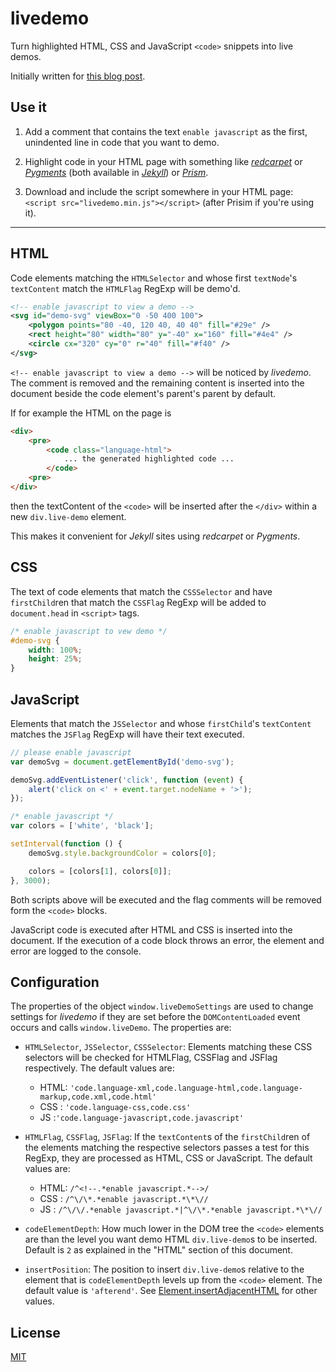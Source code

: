 livedemo
========

Turn highlighted HTML, CSS and JavaScript `<code>` snippets into live demos.

Initially written for [this blog post][svg-use-post].

Use it
------
1. Add a comment that contains the text `enable javascript` as the first,
   unindented line in code that you want to demo.

2. Highlight code in your HTML page with something like
   [*redcarpet*][redcarpet] or [*Pygments*][pygments] (both available in
[*Jekyll*][jekyll]) or [*Prism*][prism].

3. Download and include the script somewhere in your HTML page: `<script
   src="livedemo.min.js"></script>` (after Prisim if you're using it).

---

HTML
----
Code elements matching the `HTMLSelector` and whose first `textNode`'s
`textContent` match the `HTMLFlag` RegExp will be demo'd.

```xml
<!-- enable javascript to view a demo -->
<svg id="demo-svg" viewBox="0 -50 400 100">
    <polygon points="80 -40, 120 40, 40 40" fill="#29e" />
    <rect height="80" width="80" y="-40" x="160" fill="#4e4" />
    <circle cx="320" cy="0" r="40" fill="#f40" />
</svg>
```

`<!-- enable javascript to view a demo -->` will be noticed by *livedemo*. The
comment is removed and the remaining content is inserted into the document
beside the code element's parent's parent by default.

If for example the HTML on the page is

```html
<div>
    <pre>
        <code class="language-html">
            ... the generated highlighted code ...
        </code>
    <pre>
</div>
```

then the textContent of the `<code>` will be inserted after the `</div>` within
a new `div.live-demo` element.

This makes it convenient for *Jekyll* sites using *redcarpet* or *Pygments*.


CSS
---
The text of code elements that match the `CSSSelector` and have `firstChild`ren
that match the `CSSFlag` RegExp will be added to `document.head` in `<script>`
tags.

```css
/* enable javascript to vew demo */
#demo-svg {
    width: 100%;
    height: 25%;
}
```


JavaScript
----------
Elements that match the `JSSelector` and whose `firstChild`'s `textContent`
matches the `JSFlag` RegExp will have their text executed.

```javascript
// please enable javascript
var demoSvg = document.getElementById('demo-svg');

demoSvg.addEventListener('click', function (event) {
    alert('click on <' + event.target.nodeName + '>');
});
```

```javascript
/* enable javascript */
var colors = ['white', 'black'];

setInterval(function () {
    demoSvg.style.backgroundColor = colors[0];

    colors = [colors[1], colors[0]];
}, 3000);
```

Both scripts above will be executed and the flag comments will be removed form
the `<code>` blocks.

JavaScript code is executed after HTML and CSS is inserted into the document.
If the execution of a code block throws an error, the element and error are
logged to the console.

Configuration
---------------
The properties of the object `window.liveDemoSettings` are used to change
settings for *livedemo* if they are set before the `DOMContentLoaded` event
occurs and calls `window.liveDemo`. The properties are:

 - `HTMLSelector`, `JSSelector`, `CSSSelector`: Elements matching these CSS
   selectors will be checked for HTMLFlag, CSSFlag and JSFlag respectively. The
default values are:
   - HTML:
     `'code.language-xml,code.language-html,code.language-markup,code.xml,code.html'`
   - CSS : `'code.language-css,code.css'`
   - JS  :`'code.language-javascript,code.javascript'`

 - `HTMLFlag`, `CSSFlag`, `JSFlag`: If the `textContent`s of the
   `firstChild`ren of the elements matching the respective selectors passes a
test for this RegExp, they are processed as HTML, CSS or JavaScript. The
default values are:
   - HTML: `/^<!--.*enable javascript.*-->/`
   - CSS : `/^\/\*.*enable javascript.*\*\//`
   - JS  : `/^\/\/.*enable javascript.*|^\/\*.*enable javascript.*\*\//`

 - `codeElementDepth`: How much lower in the DOM tree the `<code>` elements are
   than the level you want demo HTML `div.live-demo`s to be inserted. Default
is `2` as explained in the "HTML" section of this document.

 - `insertPosition`: The position to insert `div.live-demo`s relative to the
   element that is `codeElementDepth` levels up from the `<code>` element. The
default value is `'afterend'`. See [Element.insertAdjacentHTML][mdn-insert-adj]
for other values.

License
-------
[MIT][mit]

[redcarpet]: https://github.com/vmg/redcarpet "The safe Markdown parser, reloaded"
[pygments]: http://pygments.org "Python syntax highlighter"
[jekyll]: http://jekyllrb.com "Simple, blog-aware, static sites"
[prism]: http://prismjs.com "A lightweight, extensible syntax highlighter"
[svg-use-post]: http://taye.me/blog/svg/a-guide-to-svg-use-elements/ "A guide to SVG <use> elements"
[mdn-insert-adj]: https://developer.mozilla.org/en-US/docs/Web/API/Element.insertAdjacentHTML#Visualization_of_position_names "Visualization of position names"
[mit]: http://taye.mit-license.org/ "copy of the MIT license"
